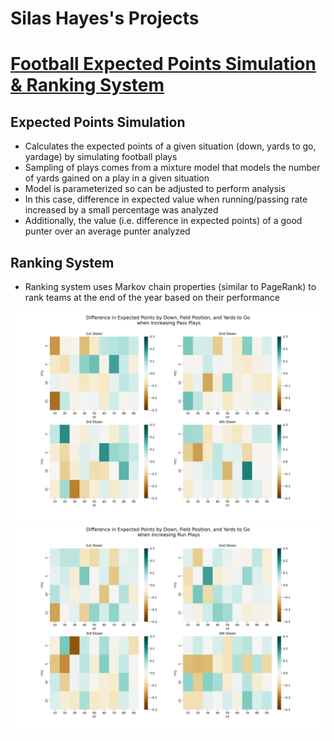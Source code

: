# Silas Hayes's Projects

# [Football Expected Points Simulation & Ranking System](https://github.com/silashayes/football-expected-points)

## Expected Points Simulation
- Calculates the expected points of a given situation (down, yards to go, yardage) by simulating football plays
- Sampling of plays comes from a mixture model that models the number of yards gained on a play in a given situation
- Model is parameterized so can be adjusted to perform analysis
- In this case, difference in expected value when running/passing rate increased by a small percentage was analyzed
- Additionally, the value (i.e. difference in expected points) of a good punter over an average punter analyzed
## Ranking System
- Ranking system uses Markov chain properties (similar to PageRank) to rank teams at the end of the year based on their performance

![](https://github.com/silashayes/silashayes.github.io/blob/main/images/EP%20Pass%20Visualization.png)
![](https://github.com/silashayes/silashayes.github.io/blob/main/images/EP%20Run%20Visualization.png)
